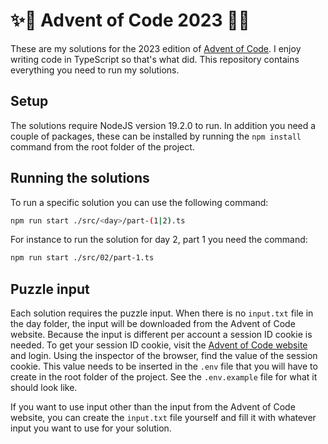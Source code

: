 # ✨🎄 Advent of Code 2023 🎄✨

These are my solutions for the 2023 edition of [Advent of Code](https://adventofcode.com/). I enjoy writing code in TypeScript so that's what did. This repository contains everything you need to run my solutions.

## Setup

The solutions require NodeJS version 19.2.0 to run. In addition you need a couple of packages, these can be installed by running the `npm install` command from the root folder of the project.

## Running the solutions

To run a specific solution you can use the following command:
```bash
npm run start ./src/<day>/part-(1|2).ts
```
For instance to run the solution for day 2, part 1 you need the command:
```bash
npm run start ./src/02/part-1.ts
```

## Puzzle input
Each solution requires the puzzle input. When there is no `input.txt` file in the day folder, the input will be downloaded from the Advent of Code website. Because the input is different per account a session ID cookie is needed. To get your session ID cookie, visit the [Advent of Code website](https://adventofcode.com/) and login. Using the inspector of the browser, find the value of the session cookie. This value needs to be inserted in the `.env` file that you will have to create in the root folder of the project. See the `.env.example` file for what it should look like.

If you want to use input other than the input from the Advent of Code website, you can create the `input.txt` file yourself and fill it with whatever input you want to use for your solution.